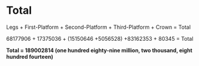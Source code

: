 # Total

Legs + First-Platform + Second-Platform + Third-Platform + Crown = Total

68177906 + 17375036 + (15150646 +5056528) +83162353 + 80345 = Total

**Total = 189002814 (one hundred eighty-nine million, two thousand, eight hundred fourteen)**
























